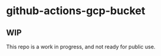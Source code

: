 # github-actions-gcp-bucket

## WIP

This repo is a work in progress, and not ready for public use.
